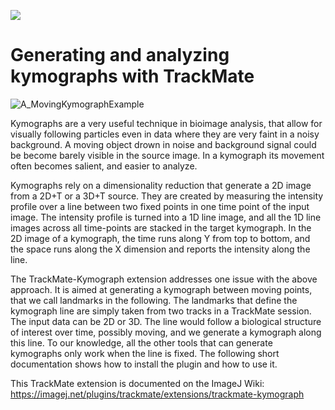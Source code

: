 [![](https://github.com/tinevez/TrackMate-Kymograph/actions/workflows/build-main.yml/badge.svg)](https://github.com/tinevez/TrackMate-Kymograph/actions/workflows/build-main.yml)

# Generating and analyzing kymographs with TrackMate

![A_MovingKymographExample](https://github.com/user-attachments/assets/a2bc3bef-ecba-4b07-9185-4a0eb1fd8c22)


Kymographs are a very useful technique in bioimage analysis, that allow for visually following particles even in data where they are very faint in a noisy background. A moving object drown in noise and background signal could be become barely visible in the source image. In a kymograph its movement often becomes salient, and easier to analyze.

Kymographs rely on a dimensionality reduction that generate a 2D image from a 2D+T or a 3D+T source. They are created by measuring the intensity profile over a line between two fixed points in one time point of the input image. The intensity profile is turned into a 1D line image, and all the 1D line images across all time-points are stacked in the target kymograph. In the 2D image of a kymograph, the time runs along Y from top to bottom, and the space runs along the X dimension and reports the intensity along the line.

The TrackMate-Kymograph extension addresses one issue with the above approach. It is aimed at generating a kymograph between moving points, that we call landmarks in the following. The landmarks that define the kymograph line are simply taken from two tracks in a TrackMate session. The input data can be 2D or 3D. The line would follow a biological structure of interest over time, possibly moving, and we generate a kymograph along this line. To our knowledge, all the other tools that can generate kymographs only work when the line is fixed. The following short documentation shows how to install the plugin and how to use it.

This TrackMate extension is documented on the ImageJ Wiki: https://imagej.net/plugins/trackmate/extensions/trackmate-kymograph 
